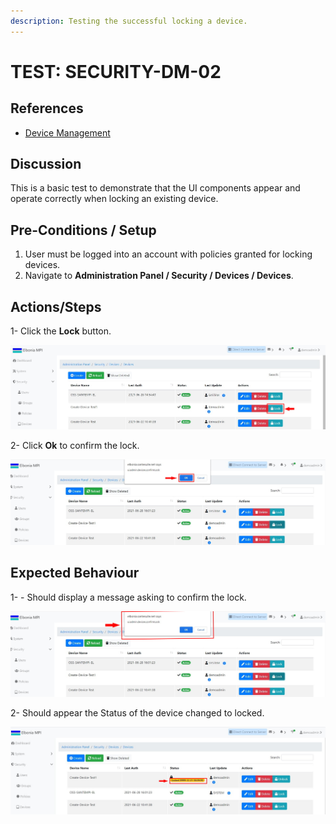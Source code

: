```yaml
---
description: Testing the successful locking a device.
---
```


# TEST: SECURITY-DM-02

## References

* [Device Management](broken-reference)

## Discussion

This is a basic test to demonstrate that the UI components appear and operate correctly when locking an existing device.

## **Pre-Conditions / Setup**

1. User must be logged into an account with policies granted for locking devices.
2. Navigate to **Administration Panel / Security / Devices / Devices**.

## Actions/Steps

1- Click the **Lock** button.

![](../../../../../../../../../.gitbook/assets/6.jpg)

2- Click  **Ok** to confirm the lock.

![](../../../../../../../../../.gitbook/assets/7-1.jpg)

## Expected Behaviour

1- - Should display a message asking to confirm the lock.

![](<../../../../../../../../../.gitbook/assets/7 (1).jpg>)

2- Should appear the Status of the device changed to locked.

![](../../../../../../../../../.gitbook/assets/8.jpg)
